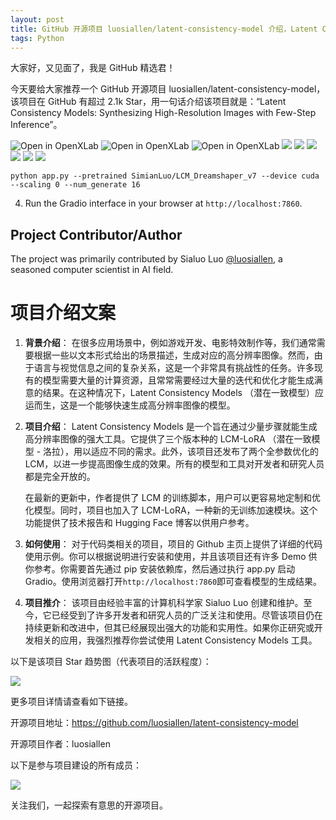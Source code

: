 ```yaml
---
layout: post
title: GitHub 开源项目 luosiallen/latent-consistency-model 介绍，Latent Consistency Models: Synthesizing High-Resolution Images with Few-Step Inference
tags: Python
---
```


大家好，又见面了，我是 GitHub 精选君！

今天要给大家推荐一个 GitHub 开源项目 luosiallen/latent-consistency-model，该项目在 GitHub 有超过 2.1k Star，用一句话介绍该项目就是：“Latent Consistency Models: Synthesizing High-Resolution Images with Few-Step Inference”。


![Open in OpenXLab](https://cdn-static.openxlab.org.cn/app-center/openxlab_app.svg)
![Open in OpenXLab](https://cdn-static.openxlab.org.cn/header/openxlab_models.svg)
![Open in OpenXLab](https://cdn-static.openxlab.org.cn/app-center/openxlab_app.svg)
![](https://raw.githubusercontent.com/luosiallen/latent-consistency-model/master/./lcm_logo.png)
![](https://user-images.githubusercontent.com/25839884/218347213-c080267f-cbb6-443e-8532-8e1ed9a58ea9.png)
![](https://raw.githubusercontent.com/luosiallen/latent-consistency-model/master//img2img_demo/taylor.png)
![](https://raw.githubusercontent.com/luosiallen/latent-consistency-model/master//img2img_demo/elon.png)
![](https://raw.githubusercontent.com/luosiallen/latent-consistency-model/master/teaser.png)
![](https://raw.githubusercontent.com/luosiallen/latent-consistency-model/master/speed_fid.png)



```
python app.py --pretrained SimianLuo/LCM_Dreamshaper_v7 --device cuda --scaling 0 --num_generate 16
```
4. Run the Gradio interface in your browser at `http://localhost:7860`. 

## Project Contributor/Author
The project was primarily contributed by Sialuo Luo [@luosiallen](https://github.com/luosiallen), a seasoned computer scientist in AI field.

# 项目介绍文案

1. **背景介绍**：
   在很多应用场景中，例如游戏开发、电影特效制作等，我们通常需要根据一些以文本形式给出的场景描述，生成对应的高分辨率图像。然而，由于语言与视觉信息之间的复杂关系，这是一个非常具有挑战性的任务。许多现有的模型需要大量的计算资源，且常常需要经过大量的迭代和优化才能生成满意的结果。在这种情况下，Latent Consistency Models （潜在一致模型）应运而生，这是一个能够快速生成高分辨率图像的模型。

2. **项目介绍**：
   Latent Consistency Models 是一个旨在通过少量步骤就能生成高分辨率图像的强大工具。它提供了三个版本种的 LCM-LoRA （潜在一致模型 - 洛拉），用以适应不同的需求。此外，该项目还发布了两个全参数优化的 LCM，以进一步提高图像生成的效果。所有的模型和工具对开发者和研究人员都是完全开放的。

   在最新的更新中，作者提供了 LCM 的训练脚本，用户可以更容易地定制和优化模型。同时，项目也加入了 LCM-LoRA，一种新的无训练加速模块。这个功能提供了技术报告和 Hugging Face 博客以供用户参考。

3. **如何使用**：
   对于代码类相关的项目，项目的 Github 主页上提供了详细的代码使用示例。你可以根据说明进行安装和使用，并且该项目还有许多 Demo 供你参考。你需要首先通过 pip 安装依赖库，然后通过执行 app.py 启动 Gradio。使用浏览器打开`http://localhost:7860`即可查看模型的生成结果。
   
4. **项目推介**：
   该项目由经验丰富的计算机科学家 Sialuo Luo 创建和维护。至今，它已经受到了许多开发者和研究人员的广泛关注和使用。尽管该项目仍在持续更新和改进中，但其已经展现出强大的功能和实用性。如果你正研究或开发相关的应用，我强烈推荐你尝试使用 Latent Consistency Models 工具。


以下是该项目 Star 趋势图（代表项目的活跃程度）：

![](https://api.star-history.com/svg?repos=luosiallen/latent-consistency-model&type=Timeline)

更多项目详情请查看如下链接。

开源项目地址：https://github.com/luosiallen/latent-consistency-model 

开源项目作者：luosiallen

以下是参与项目建设的所有成员：

![](https://contrib.rocks/image?repo=luosiallen/latent-consistency-model)

关注我们，一起探索有意思的开源项目。

